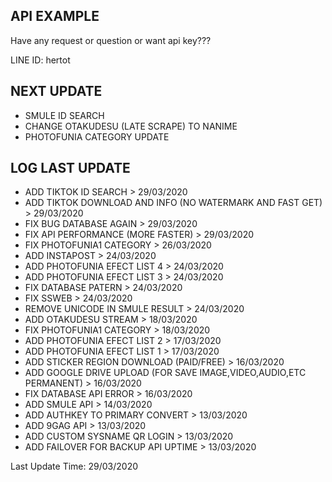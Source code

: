 ## API EXAMPLE ##

Have any request or question or want api key???

LINE ID: hertot


## NEXT UPDATE ##
- SMULE ID SEARCH
- CHANGE OTAKUDESU (LATE SCRAPE) TO NANIME
- PHOTOFUNIA CATEGORY UPDATE


## LOG LAST UPDATE ##

- ADD TIKTOK ID SEARCH > 29/03/2020
- ADD TIKTOK DOWNLOAD AND INFO (NO WATERMARK AND FAST GET)  > 29/03/2020
- FIX BUG DATABASE AGAIN  > 29/03/2020
- FIX API PERFORMANCE (MORE FASTER) > 29/03/2020
- FIX PHOTOFUNIA1 CATEGORY > 26/03/2020
- ADD INSTAPOST > 24/03/2020
- ADD PHOTOFUNIA EFECT LIST 4 > 24/03/2020
- ADD PHOTOFUNIA EFECT LIST 3 > 24/03/2020
- FIX DATABASE PATERN > 24/03/2020
- FIX SSWEB > 24/03/2020
- REMOVE UNICODE IN SMULE RESULT > 24/03/2020
- ADD OTAKUDESU STREAM > 18/03/2020
- FIX PHOTOFUNIA1 CATEGORY > 18/03/2020
- ADD PHOTOFUNIA EFECT LIST 2 > 17/03/2020
- ADD PHOTOFUNIA EFECT LIST 1 > 17/03/2020
- ADD STICKER REGION DOWNLOAD (PAID/FREE) > 16/03/2020
- ADD GOOGLE DRIVE UPLOAD (FOR SAVE IMAGE,VIDEO,AUDIO,ETC PERMANENT) > 16/03/2020
- FIX DATABASE API ERROR > 16/03/2020
- ADD SMULE API > 14/03/2020
- ADD AUTHKEY TO PRIMARY CONVERT > 13/03/2020
- ADD 9GAG API > 13/03/2020
- ADD CUSTOM SYSNAME QR LOGIN > 13/03/2020
- ADD FAILOVER FOR BACKUP API UPTIME > 13/03/2020

Last Update Time: 29/03/2020
